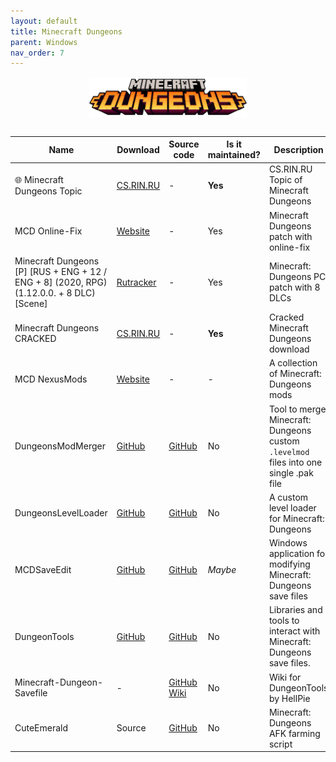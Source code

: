 ```yaml
---
layout: default
title: Minecraft Dungeons
parent: Windows
nav_order: 7
---
```


<div class="center">
  <img src="/assets/images/docs/minecraft-dungeons.webp" alt="Minecraft Dungeons" class="center-image">
</div>

<style>
  .center {
    display: flex;
    justify-content: center;
    align-items: center;
    
  }

  .center-image {
    max-width: 50%; /* This will make the image responsive */
    margin: auto;
  }
</style>

<br>

Name | Download | Source code | Is it maintained? | Description
------ | ------ | ------ | ------| ------
🌐 Minecraft Dungeons Topic|[CS.RIN.RU](https://cs.rin.ru/forum/viewtopic.php?f=22&t=116396)| - | **Yes** | CS.RIN.RU Topic of Minecraft Dungeons
MCD Online-Fix | [Website](https://online-fix.me/games/rpg/16413-minecraft-dungeons-po-seti.html) | - | Yes | Minecraft Dungeons patch with online-fix
Minecraft Dungeons [P] [RUS + ENG + 12 / ENG + 8] (2020, RPG) (1.12.0.0. + 8 DLC) [Scene] | [Rutracker](https://rutracker.org/forum/viewtopic.php?t=5998861) | - | Yes | Minecraft: Dungeons PC patch with 8 DLCs
Minecraft Dungeons CRACKED|[CS.RIN.RU](https://cs.rin.ru/forum/viewtopic.php?f=10&t=97669)| - | **Yes** | Cracked Minecraft Dungeons download
MCD NexusMods | [Website](https://www.nexusmods.com/minecraftdungeons/mods/76) | - | - | A collection of Minecraft: Dungeons mods
DungeonsModMerger | [GitHub](https://github.com/LukeFZ/DungeonsModMerger/releases) | [GitHub](https://github.com/LukeFZ/DungeonsModMerger) | No | Tool to merge Minecraft: Dungeons custom `.levelmod` files into one single .pak file
DungeonsLevelLoader | [GitHub](https://github.com/LukeFZ/DungeonsLevelLoader/releases) | [GitHub](https://github.com/LukeFZ/DungeonsLevelLoader) | No | A custom level loader for Minecraft: Dungeons
MCDSaveEdit | [GitHub](https://github.com/CutFlame/MCDSaveEdit/releases) | [GitHub](https://github.com/CutFlame/MCDSaveEdit) | *Maybe* | Windows application for modifying Minecraft: Dungeons save files
DungeonTools | [GitHub](https://github.com/HellPie/DungeonTools/releases) | [GitHub](https://github.com/HellPie/DungeonTools) | No | Libraries and tools to interact with Minecraft: Dungeons save files.
Minecraft-Dungeon-Savefile | - | [GitHub Wiki](https://github.com/HecknTarnation/Minecraft-Dungeons-Savefile/wiki) | No | Wiki for DungeonTools by HellPie
CuteEmerald | Source | [GitHub](https://github.com/Mortafix/CuteEmerald) | No | Minecraft: Dungeons AFK farming script
